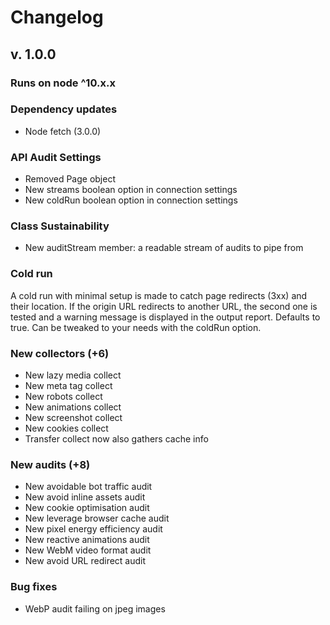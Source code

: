 # Changelog

## v. 1.0.0

### Runs on node ^10.x.x

### Dependency updates

- Node fetch (3.0.0)


### API Audit Settings

- Removed Page object
- New streams boolean option in connection settings
- New coldRun boolean option in connection settings

### Class Sustainability

- New auditStream member: a readable stream of audits to pipe from

### Cold run

A cold run with minimal setup is made to catch page redirects (3xx) and their location.
If the origin URL redirects to another URL, the second one is tested and a warning message is displayed in the output report. Defaults to true. Can be tweaked to your needs with the coldRun option.

### New collectors (+6)

- New lazy media collect
- New meta tag collect
- New robots collect
- New animations collect
- New screenshot collect
- New cookies collect
- Transfer collect now also gathers cache info

### New audits (+8)

- New avoidable bot traffic audit
- New avoid inline assets audit
- New cookie optimisation audit
- New leverage browser cache audit
- New pixel energy efficiency audit
- New reactive animations audit
- New WebM video format audit
- New avoid URL redirect audit

### Bug fixes

- WebP audit failing on jpeg images
